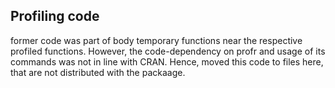 ## Profiling code

former code was part of body temporary functions near the respective profiled
functions.
However, the code-dependency on profr and usage of its commands was not in
line with CRAN. Hence, moved this code to files here, that are not distributed
with the packaage.
